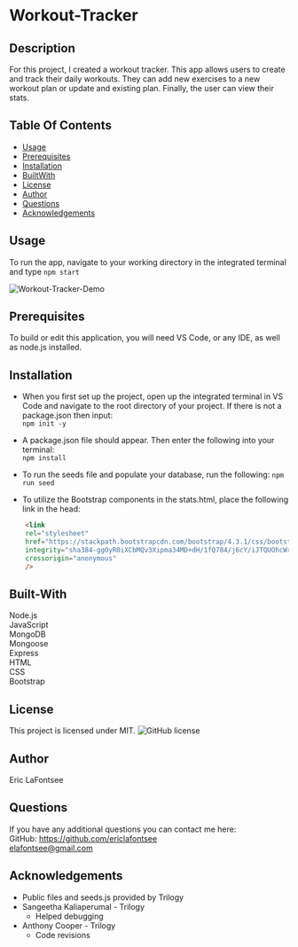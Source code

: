 # Workout-Tracker

## Description
For this project, I created a workout tracker. This app allows users to create and track their daily workouts. They can add new exercises to a new workout plan or update and existing plan. Finally, the user can view their stats.

## Table Of Contents
* [Usage](#Usage)
* [Prerequisites](#Prerequisites)
* [Installation](#Installation)
* [BuiltWith](#Built-With)
* [License](#License)
* [Author](#Author)
* [Questions](#Questions)
* [Acknowledgements](#Acknowledgements )

## Usage
To run the app, navigate to your working directory in the integrated terminal and type ```npm start```


![Workout-Tracker-Demo](Workout-Tracker-Demo.gif)

## Prerequisites
To build or edit this application, you will need VS Code, or any IDE, as well as node.js installed.

## Installation
* When you first set up the project, open up the integrated terminal in VS Code and navigate to the root directory of your project. If there is not a package.json then input:  
```npm init -y```

* A package.json file should appear. Then enter the following into your terminal:  
```npm install ```
 
* To run the seeds file and populate your database, run the following:
```npm run seed ```

* To utilize the Bootstrap components in the stats.html, place the following link in the head:
```html
    <link
    rel="stylesheet"
    href="https://stackpath.bootstrapcdn.com/bootstrap/4.3.1/css/bootstrap.min.css"
    integrity="sha384-ggOyR0iXCbMQv3Xipma34MD+dH/1fQ784/j6cY/iJTQUOhcWr7x9JvoRxT2MZw1T"
    crossorigin="anonymous"
    />
  ```  



## Built-With
Node.js  
JavaScript  
MongoDB  
Mongoose  
Express  
HTML  
CSS  
Bootstrap

## License 
This project is licensed under MIT. 
![GitHub license](https://img.shields.io/badge/license-MIT-blue.svg)

## Author
Eric LaFontsee 

## Questions
If you have any additional questions you can contact me here:  
GitHub: https://github.com/ericlafontsee   
elafontsee@gmail.com

## Acknowledgements 
* Public files and seeds.js provided by Trilogy  
* Sangeetha Kaliaperumal - Trilogy  
    * Helped debugging 
* Anthony Cooper - Trilogy  
    * Code revisions  
 






